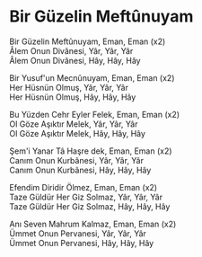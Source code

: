 # Bir Güzelin Meftûnuyam

Bi̇r Güzeli̇n Meftûnuyam, Eman, Eman (x2)  
Âlem Onun Di̇vânesi̇, Yâr, Yâr, Yâr  
Âlem Onun Di̇vânesi̇, Hây, Hây, Hây  

Bi̇r Yusuf'un Mecnûnuyam, Eman, Eman (x2)  
Her Hüsnün Olmuş, Yâr, Yâr, Yâr  
Her Hüsnün Olmuş, Hây, Hây, Hây  

Bu Yüzden Cehr Eyler Felek, Eman, Eman (x2)  
Ol Göze Aşıktır Melek, Yâr, Yâr, Yâr  
Ol Göze Aşıktır Melek, Hây, Hây, Hây  

Şem'i Yanar Tâ Haşre dek, Eman, Eman (x2)  
Canım Onun Kurbânesi, Yâr, Yâr, Yâr  
Canım Onun Kurbânesi, Hây, Hây, Hây  

Efendim Di̇ri̇di̇r Ölmez, Eman, Eman (x2)  
Taze Güldür Her Gi̇z Solmaz, Yâr, Yâr, Yâr  
Taze Güldür Her Gi̇z Solmaz, Hây, Hây, Hây  

Anı Seven Mahrum Kalmaz, Eman, Eman (x2)  
Ümmet Onun Pervanesi, Yâr, Yâr, Yâr  
Ümmet Onun Pervanesi, Hây, Hây, Hây  